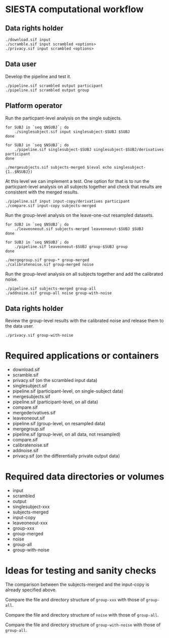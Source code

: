 # SIESTA computational workflow

## Data rights holder

    ./download.sif input
    ./scramble.sif input scrambled <options>
    ./privacy.sif input scrambled <options>

## Data user

Develop the pipeline and test it.

    ./pipeline.sif scrambled output participant
    ./pipeline.sif scrambled output group
    
## Platform operator

Run the particpant-level analysis on the single subjects.

    for SUBJ in `seq $NSUBJ`; do
        ./singlesubject.sif input singlesubject-$SUBJ $SUBJ
    done

    for SUBJ in `seq $NSUBJ`; do
        ./pipeline.sif singlesubject-$SUBJ singlesubject-$SUBJ/derivatives participant
    done

    ./mergesubjects.sif subjects-merged $(eval echo singlesubject-{1..$NSUBJ})

At this level we can implement a test. One option for that is to run the
particpant-level analysis on all subjects together and check that results 
are consistent with the merged results.

    ./pipeline.sif input input-copy/derivatives participant
    ./compare.sif input-copy subjects-merged

Run the group-level analysis on the leave-one-out resampled datasets.

    for SUBJ in `seq $NSUBJ`; do
        ./leaveoneout.sif subjects-merged leaveoneout-$SUBJ $SUBJ
    done

    for SUBJ in `seq $NSUBJ`; do
        ./pipeline.sif leaveoneout-$SUBJ group-$SUBJ group
    done

    ./mergegroup.sif group-* group-merged
    ./calibratenoise.sif group-merged noise

Run the group-level analysis on all subjects together and add the calibrated noise.

    ./pipeline.sif subjects-merged group-all 
    ./addnoise.sif group-all noise group-with-noise

## Data rights holder

Review the group-level results with the calibrated noise and release them to the data user.

    ./privacy.sif group-with-noise

# Required applications or containers

- download.sif 
- scramble.sif
- privacy.sif (on the scrambled input data)
- singlesubject.sif
- pipeline.sif (participant-level, on single-subject data)
- mergesubjects.sif
- pipeline.sif (participant-level, on all data)
- compare.sif
- mergederivatives.sif
- leaveoneout.sif
- pipeline.sif (group-level, on resampled data)
- mergegroup.sif
- pipeline.sif (group-level, on all data, not resampled)
- compare.sif
- calibratenoise.sif
- addnoise.sif
- privacy.sif (on the differentially private output data)

# Required data directories or volumes

- input
- scrambled
- output
- singlesubject-xxx
- subjects-merged
- input-copy
- leaveoneout-xxx
- group-xxx
- group-merged
- noise
- group-all
- group-with-noise

# Ideas for testing and sanity checks

The comparison between the subjects-merged and the input-copy is already specified above.

Compare the file and directory structure of `group-xxx` with those of `group-all`.

Compare the file and directory structure of `noise` with those of `group-all`.

Compare the file and directory structure of `group-with-noise` with those of `group-all`.
